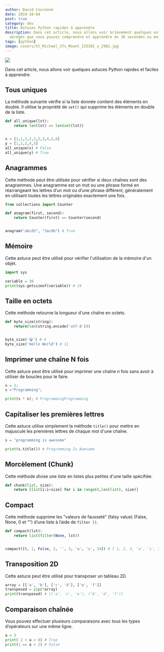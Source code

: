 ```yaml
---
author: David Couronné
date: 2019-10-04
post: true
category: dev
title: Astuces Python rapides à apprendre
description: Dans cet article, nous allons voir brièvement quelques extraits de code
  abrégés que vous pouvez comprendre et apprendre en 30 secondes ou moins.
tags: [python]
image: covers/St_Michael_27s_Mount_II5302_x_2982.jpg
---
```


![](https://res.cloudinary.com/dpw19qolx/image/upload/t_cover-image/v1561523334/St_Michael_27s_Mount_II5302_x_2982.jpg)

Dans cet article, nous allons voir quelques astuces Python rapides et faciles à apprendre.

<!--truncate-->

## Tous uniques

La méthode suivante vérifie si la liste donnée contient des éléments en double. Il utilise la propriété de `set()` qui supprime les éléments en double de la liste.

```python
def all_unique(lst):
    return len(lst) == len(set(lst))


x = [1,1,2,2,3,2,3,4,5,6]
y = [1,2,3,4,5]
all_unique(x) # False
all_unique(y) # True
```

## Anagrammes

Cette méthode peut être utilisée pour vérifier si deux chaînes sont des anagrammes. Une anagramme est un mot ou une phrase formé en réarrangeant les lettres d’un mot ou d’une phrase différent, généralement en utilisant toutes les lettres originales exactement une fois.

```python
from collections import Counter

def anagram(first, second):
    return Counter(first) == Counter(second)


anagram("abcd3", "3acdb") # True
```

## Mémoire

Cette astuce peut être utilisé pour vérifier l'utilisation de la mémoire d'un objet.

```python
import sys

variable = 30
print(sys.getsizeof(variable)) # 24
```

## Taille en octets

Cette méthode retourne la longueur d'une chaîne en octets.

```python
def byte_size(string):
    return(len(string.encode('utf-8')))


byte_size('😀') # 4
byte_size('Hello World') # 11
```

## Imprimer une chaîne N fois

Cette astuce peut être utilisé pour imprimer une chaîne n fois sans avoir à utiliser de boucles pour le faire.

```python
n = 2;
s ="Programming";

print(s * n); # ProgrammingProgramming
```

## Capitaliser les premières lettres

Cette astuce utilise simplement la méthode `title()` pour mettre en majuscule les premières lettres de chaque mot d'une chaîne.

```python
s = "programming is awesome"

print(s.title()) # Programming Is Awesome
```

## Morcèlement (Chunk)

Cette méthode divise une liste en listes plus petites d'une taille spécifiée.

```python
def chunk(list, size):
    return [list[i:i+size] for i in range(0,len(list), size)]
```

## Compact

Cette méthode supprime les "valeurs de fausseté" (falsy value) (False, None, 0 et “”) d’une liste à l’aide de `filter ()`.

```python
def compact(lst):
    return list(filter(None, lst))


compact([0, 1, False, 2, '', 3, 'a', 's', 34]) # [ 1, 2, 3, 'a', 's', 34 ]
```

## Transposition 2D

Cette astuce peut être utilisé pour transposer un tableau 2D.

```python
array = [['a', 'b'], ['c', 'd'], ['e', 'f']]
transposed = zip(*array)
print(transposed) # [('a', 'c', 'e'), ('b', 'd', 'f')]
```

## Comparaison chaînée

Vous pouvez effectuer plusieurs comparaisons avec tous les types d’opérateurs sur une même ligne.

```python
a = 3
print( 2 < a < 8) # True
print(1 == a < 2) # False
```
